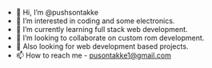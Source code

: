 - 👋 Hi, I’m @pushsontakke
- 👀 I’m interested in coding and some electronics.
- 🌱 I’m currently learning full stack web development.
- 💞️ I’m looking to collaborate on custom rom development.
- 💞️ Also looking for web development based projects.
- 📫 How to reach me - pusontakke1@gmail.com

<!---
pushsontakke/pushsontakke is a ✨ special ✨ repository because its `README.md` (this file) appears on your GitHub profile.
You can click the Preview link to take a look at your changes.
--->

